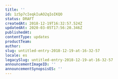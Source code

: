 ```yaml
---
title: ''
id: 1z5p7cIeqkIuAO2qIoIKQO
status: DRAFT
createdAt: 2018-12-19T16:32:57.524Z
updatedAt: 2020-03-05T17:56:20.346Z
publishedAt: 
contentType: updates
productTeam: 
author: 
slug: untitled-entry-2018-12-19-at-16-32-57
locale: es
legacySlug: untitled-entry-2018-12-19-at-16-32-57
announcementImageID: ''
announcementSynopsisES: ''
---
```



